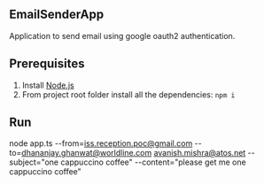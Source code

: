 ## EmailSenderApp
Application to send email using google oauth2 authentication.

## Prerequisites
1. Install [Node.js](https://nodejs.org)
2. From project root folder install all the dependencies: `npm i`

## Run
node app.ts --from=iss.reception.poc@gmail.com --to=dhananjay.ghanwat@worldline.com avanish.mishra@atos.net --subject="one cappuccino coffee" --content="please get me one cappuccino coffee"
